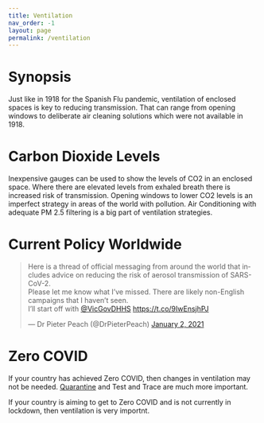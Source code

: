 ```yaml
---
title: Ventilation  
nav_order: -1
layout: page
permalink: /ventilation
---
```


# Synopsis

Just like in 1918 for the Spanish Flu pandemic, ventilation of enclosed spaces is key to reducing transmission. That can range from opening windows to deliberate air cleaning solutions which were not available in 1918.

# Carbon Dioxide Levels

Inexpensive gauges can be used to show the levels of CO2 in an enclosed space. Where there are elevated levels from exhaled breath there is increased risk of transmission. Opening windows to lower CO2 levels is an imperfect strategy in areas of the world with pollution. Air Conditioning with adequate PM 2.5 filtering is a big part of ventilation strategies.

# Current Policy Worldwide

<blockquote class="twitter-tweet"><p lang="en" dir="ltr">Here is a thread of official messaging from around the world that includes advice on reducing the risk of aerosol transmission of SARS-CoV-2. <br>Please let me know what I’ve missed. There are likely non-English campaigns that I haven’t seen.<br>I’ll start off with <a href="https://twitter.com/VicGovDHHS?ref_src=twsrc%5Etfw">@VicGovDHHS</a> <a href="https://t.co/9IwEnsjhPJ">https://t.co/9IwEnsjhPJ</a></p>&mdash; Dr Pieter Peach (@DrPieterPeach) <a href="https://twitter.com/DrPieterPeach/status/1345254794886144001?ref_src=twsrc%5Etfw">January 2, 2021</a></blockquote> <script async src="https://platform.twitter.com/widgets.js" charset="utf-8"></script>

# Zero COVID

If your country has achieved Zero COVID, then changes in ventilation may not be needed. [Quarantine](/quarantine) and Test and Trace are much more important. 

If your country is aiming to get to Zero COVID and is not currently in lockdown, then ventilation is very importnt. 